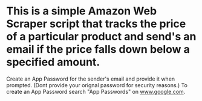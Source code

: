 # This is a simple Amazon Web Scraper script that tracks the price of a particular product and send's an email if the price falls down below a specified amount.


Create an App Password for the sender's email and provide it when prompted. (Dont provide your orignal password for security reasons.)
To create an App Password search "App Passwords" on www.google.com.
